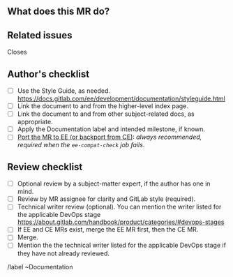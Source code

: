 <!-- Follow the documentation workflow https://docs.gitlab.com/ee/development/documentation/workflow.html -->
<!-- Additional information is located at https://docs.gitlab.com/ee/development/documentation/ --> 

<!-- Mention "documentation" or "docs" in the MR title -->
<!-- For changing documentation location use the "Change documentation location" template -->

## What does this MR do?

<!-- Briefly describe what this MR is about. -->

## Related issues

<!-- Link related issues below. Insert the issue link or reference after "Closes" if merging this should automatically close it. -->

Closes 

## Author's checklist

- [ ] Use the Style Guide, as needed. https://docs.gitlab.com/ee/development/documentation/styleguide.html
- [ ] Link the document to and from the higher-level index page.
- [ ] Link the document to and from other subject-related docs, as appropriate.
- [ ] Apply the Documentation label and intended milestone, if known.
- [ ] [Port the MR to EE (or backport from CE)](https://docs.gitlab.com/ee/development/documentation/index.html#cherry-picking-from-ce-to-ee): _always recommended, required when the `ee-compat-check` job fails_.

## Review checklist

- [ ] Optional review by a subject-matter expert, if the author has one in mind.
- [ ] Review by MR assignee for clarity and GitLab style (required).
- [ ] Technical writer review (optional). You can mention the writer listed for the applicable DevOps stage https://about.gitlab.com/handbook/product/categories/#devops-stages
- [ ] If EE and CE MRs exist, merge the EE MR first, then the CE MR.
- [ ] Merge.
- [ ] Mention the the technical writer listed for the applicable DevOps stage if they have not already reviewed.

/label ~Documentation
